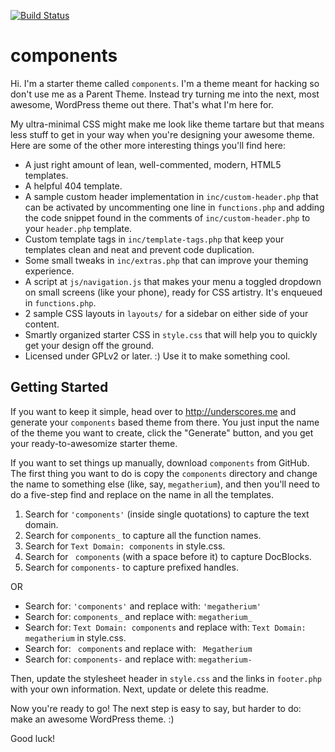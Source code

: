 [![Build Status](https://travis-ci.org/Automattic/components.svg?branch=master)](https://travis-ci.org/Automattic/components)

components
===

Hi. I'm a starter theme called `components`. I'm a theme meant for hacking so don't use me as a Parent Theme. Instead try turning me into the next, most awesome, WordPress theme out there. That's what I'm here for.

My ultra-minimal CSS might make me look like theme tartare but that means less stuff to get in your way when you're designing your awesome theme. Here are some of the other more interesting things you'll find here:

* A just right amount of lean, well-commented, modern, HTML5 templates.
* A helpful 404 template.
* A sample custom header implementation in `inc/custom-header.php` that can be activated by uncommenting one line in `functions.php` and adding the code snippet found in the comments of `inc/custom-header.php` to your `header.php` template.
* Custom template tags in `inc/template-tags.php` that keep your templates clean and neat and prevent code duplication.
* Some small tweaks in `inc/extras.php` that can improve your theming experience.
* A script at `js/navigation.js` that makes your menu a toggled dropdown on small screens (like your phone), ready for CSS artistry. It's enqueued in `functions.php`.
* 2 sample CSS layouts in `layouts/` for a sidebar on either side of your content.
* Smartly organized starter CSS in `style.css` that will help you to quickly get your design off the ground.
* Licensed under GPLv2 or later. :) Use it to make something cool.

Getting Started
---------------

If you want to keep it simple, head over to http://underscores.me and generate your `components` based theme from there. You just input the name of the theme you want to create, click the "Generate" button, and you get your ready-to-awesomize starter theme.

If you want to set things up manually, download `components` from GitHub. The first thing you want to do is copy the `components` directory and change the name to something else (like, say, `megatherium`), and then you'll need to do a five-step find and replace on the name in all the templates.

1. Search for `'components'` (inside single quotations) to capture the text domain.
2. Search for `components_` to capture all the function names.
3. Search for `Text Domain: components` in style.css.
4. Search for <code>&nbsp;components</code> (with a space before it) to capture DocBlocks.
5. Search for `components-` to capture prefixed handles.

OR

* Search for: `'components'` and replace with: `'megatherium'`
* Search for: `components_` and replace with: `megatherium_`
* Search for: `Text Domain: components` and replace with: `Text Domain: megatherium` in style.css.
* Search for: <code>&nbsp;components</code> and replace with: <code>&nbsp;Megatherium</code>
* Search for: `components-` and replace with: `megatherium-`

Then, update the stylesheet header in `style.css` and the links in `footer.php` with your own information. Next, update or delete this readme.

Now you're ready to go! The next step is easy to say, but harder to do: make an awesome WordPress theme. :)

Good luck!
